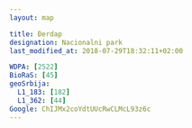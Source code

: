 ```yaml
---
layout: map

title: Đerdap
designation: Nacionalni park
last_modified_at: 2018-07-29T18:32:11+02:00

WDPA: [2522]
BioRaS: [45]
geoSrbija:
  L1_183: [182]
  L1_362: [44]
Google: ChIJMx2coYdtUUcRwCLMcL93z6c
---
```

